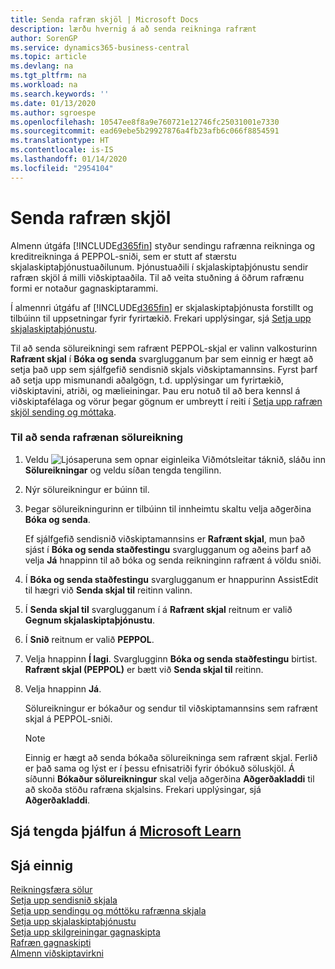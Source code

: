 ```yaml
---
title: Senda rafræn skjöl | Microsoft Docs
description: lærðu hvernig á að senda reikninga rafrænt
author: SorenGP
ms.service: dynamics365-business-central
ms.topic: article
ms.devlang: na
ms.tgt_pltfrm: na
ms.workload: na
ms.search.keywords: ''
ms.date: 01/13/2020
ms.author: sgroespe
ms.openlocfilehash: 10547ee8f8a9e760721e12746fc25031001e7330
ms.sourcegitcommit: ead69ebe5b29927876a4fb23afb6c066f8854591
ms.translationtype: HT
ms.contentlocale: is-IS
ms.lasthandoff: 01/14/2020
ms.locfileid: "2954104"
---
```

# <a name="send-electronic-documents"></a>Senda rafræn skjöl
Almenn útgáfa [!INCLUDE[d365fin](includes/d365fin_md.md)] styður sendingu rafrænna reikninga og kreditreikninga á PEPPOL-sniði, sem er stutt af stærstu skjalaskiptaþjónustuaðilunum. Þjónustuaðili í skjalaskiptaþjónustu sendir rafræn skjöl á milli viðskiptaaðila. Til að veita stuðning á öðrum rafrænu formi er notaður gagnaskiptarammi.  

 Í almennri útgáfu af [!INCLUDE[d365fin](includes/d365fin_md.md)] er skjalaskiptaþjónusta forstillt og tilbúinn til uppsetningar fyrir fyrirtækið. Frekari upplýsingar, sjá [Setja upp skjalaskiptaþjónustu](across-how-to-set-up-a-document-exchange-service.md).  

 Til að senda sölureikningi sem rafrænt PEPPOL-skjal er valinn valkosturinn **Rafrænt skjal** í **Bóka og senda** svarglugganum þar sem einnig er hægt að setja það upp sem sjálfgefið sendisnið skjals viðskiptamannsins. Fyrst þarf að setja upp mismunandi aðalgögn, t.d. upplýsingar um fyrirtækið, viðskiptavini, atriði, og mælieiningar. Þau eru notuð til að bera kennsl á viðskiptafélaga og vörur þegar gögnum er umbreytt í reiti í [Setja upp rafræn skjöl sending og móttaka](across-how-to-set-up-electronic-document-sending-and-receiving.md).  

### <a name="to-send-an-electronic-sales-invoice"></a>Til að senda rafrænan sölureikning  

1.  Veldu ![Ljósaperuna sem opnar eiginleika Viðmótsleitar](media/ui-search/search_small.png "Segðu mér hvað þú vilt gera") táknið, sláðu inn **Sölureikningar** og veldu síðan tengda tengilinn.  

2.  Nýr sölureikningur er búinn til.  

3.  Þegar sölureikningurinn er tilbúinn til innheimtu skaltu velja aðgerðina **Bóka og senda**.  

     Ef sjálfgefið sendisnið viðskiptamannsins er **Rafrænt skjal**, mun það sjást í **Bóka og senda staðfestingu** svarglugganum og aðeins þarf að velja **Já** hnappinn til að bóka og senda reikninginn rafrænt á völdu sniði.  

4.  Í **Bóka og senda staðfestingu** svarglugganum er hnappurinn AssistEdit til hægri við **Senda skjal til** reitinn valinn.  

5.  Í **Senda skjal til** svarglugganum í á **Rafrænt skjal** reitnum er valið **Gegnum skjalaskiptaþjónustu**.  

6.  Í **Snið** reitnum er valið **PEPPOL**.  

7.  Velja hnappinn **Í lagi**. Svarglugginn **Bóka og senda staðfestingu** birtist. **Rafrænt skjal (PEPPOL)** er bætt við **Senda skjal til** reitinn.  

8.  Velja hnappinn **Já**.  

     Sölureikningur er bókaður og sendur til viðskiptamannsins sem rafrænt skjal á PEPPOL-sniði.  

    > [!NOTE]  
    >  Einnig er hægt að senda bókaða sölureikninga sem rafrænt skjal. Ferlið er það sama og lýst er í þessu efnisatriði fyrir óbókuð söluskjöl. Á síðunni **Bókaður sölureikningur** skal velja aðgerðina **Aðgerðakladdi** til að skoða stöðu rafræna skjalsins. Frekari upplýsingar, sjá **Aðgerðakladdi**.  

## <a name="see-related-training-at-microsoft-learnlearnmoduleselectronic-documents-dynamics-365-business-centralindex"></a>Sjá tengda þjálfun á [Microsoft Learn](/learn/modules/electronic-documents-dynamics-365-business-central/index)

## <a name="see-also"></a>Sjá einnig  
[Reikningsfæra sölur](sales-how-invoice-sales.md)  
[Setja upp sendisnið skjala](sales-how-setup-document-send-profiles.md)  
[Setja upp sendingu og móttöku rafrænna skjala](across-how-to-set-up-electronic-document-sending-and-receiving.md)  
[Setja upp skjalaskiptaþjónustu](across-how-to-set-up-a-document-exchange-service.md)  
[Setja upp skilgreiningar gagnaskipta](across-how-to-set-up-data-exchange-definitions.md)  
[Rafræn gagnaskipti](across-data-exchange.md)  
[Almenn viðskiptavirkni](ui-across-business-areas.md)  

